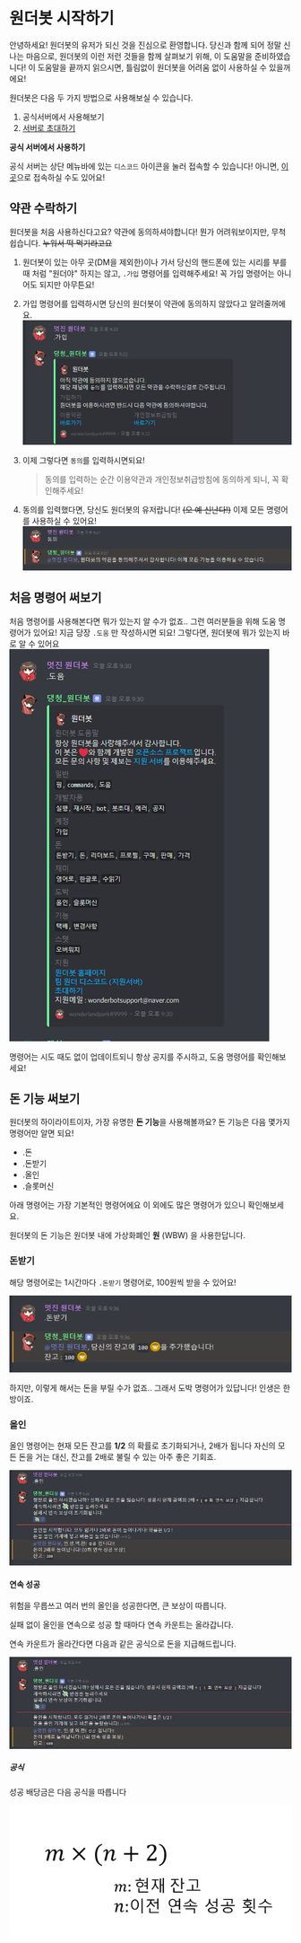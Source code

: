 # 원더봇 시작하기

안녕하세요! 원더봇의 유저가 되신 것을 진심으로 환영합니다.
당신과 함께 되어 정말 신나는 마음으로, 원더봇의 이런 저런 것들을 함께 살펴보기 위해, 이 도움말을 준비하였습니다!
이 도움말을 끝까지 읽으시면, 틀림없이 원더봇을 어려움 없이 사용하실 수 있을꺼에요!

원더봇은 다음 두 가지 방법으로 사용해보실 수 있습니다.

1. 공식서버에서 사용해보기
2. [서버로 초대하기](/docs/wonderbot/invite)

**공식 서버에서 사용하기**

공식 서버는 상단 메뉴바에 있는 `디스코드` 아이콘을 눌러 접속할 수 있습니다!
아니면, [이곳](https://invite.gg/wonderbot)으로 접속하실 수도 있어요!

## 약관 수락하기

원더봇을 처음 사용하신다고요? 약관에 동의하셔야합니다! 뭔가 어려워보이지만, 무척 쉽습니다.
~~누워서 떡 먹기라고요~~

1. 원더봇이 있는 아무 곳(DM을 제외한)이나 가서 당신의 핸드폰에 있는 시리를 부를때 처럼 "원더야" 하지는 않고,
`.가입` 명령어를 입력해주세요! 꼭 가입 명령어는 아니어도 되지만 아무튼요!

2. 가입 명령어를 입력하시면 당신의 원더봇이 약관에 동의하지 않았다고 알려줄꺼에요.
    ![Step2](../../images/wonderbot/start1-step2.png)

3. 이제 그렇다면 `동의`를 입력하시면되요!

    > 동의를 입력하는 순간 이용약관과 개인정보취급방침에 동의하게 되니, 꼭 확인해주세요!

4. 동의를 입력했다면, 당신도 원더봇의 유저랍니다! ~~(오 예 신난다!)~~
이제 모든 명령어를 사용하실 수 있어요!
    ![Step4](../../images/wonderbot/start1-step4.png)

## 처음 명령어 써보기

처음 명령어를 사용해본다면 뭐가 있는지 알 수가 없죠..
그런 여러분들을 위해 도움 명령어가 있어요!
지금 당장 `.도움` 만 작성하시면 되요!
그렇다면, 원더봇에 뭐가 있는지 바로 알 수 있어요
    ![Command](../../images/wonderbot/start2-command1.png)

명령어는 시도 때도 없이 업데이트되니 항상 공지를 주시하고, 도움 명령어를 확인해보세요!

## 돈 기능 써보기

원더봇의 하이라이트이자, 가장 유명한 **돈 기능**을 사용해볼까요?
돈 기능은 다음 몇가지 명령어만 알면 되요!

- .돈
- .돈받기
- .올인
- .슬롯머신

아래 명령어는 가장 기본적인 명령어에요
이 외에도 많은 명령어가 있으니 확인해보세요.

원더봇의 돈 기능은 원더봇 내에 가상화폐인 **원** (WBW) 을 사용한답니다.

### 돈받기

해당 명령어로는 1시간마다 `.돈받기` 명령어로, 100원씩 받을 수 있어요!

![Command](../../images/wonderbot/start2-command2.png)

하지만, 이렇게 해서는 돈을 부릴 수가 없죠..
그래서 도박 명령어가 있답니다! 인생은 한 방이죠.

### 올인

올인 명령어는 현재 모든 잔고를 **1/2** 의 확률로 초기화되거나, 2배가 됩니다
자신의 모든 돈을 거는 대신, 잔고를 2배로 불릴 수 있는 아주 좋은 기회죠.

![Command](../../images/wonderbot/start2-command3.png)

#### 연속 성공

위험을 무릅쓰고 여러 번의 올인을 성공한다면, 큰 보상이 따릅니다.

실패 없이 올인을 연속으로 성공 할 때마다 연속 카운트는 올라갑니다.

연속 카운트가 올라간다면 다음과 같은 공식으로 돈을 지급해드립니다.

![Command](../../images/wonderbot/start2-command4.png)

##### 공식

성공 배당금은 다음 공식을 따릅니다

![Number](../../images/wonderbot/start2-allin.png)